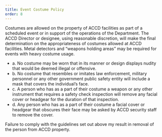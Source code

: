 ```yaml
---
title: Event Costume Policy
order: 8
---
```


Costumes are allowed on the property of ACCD facilities as part of a scheduled event or in support of the operations of the Department. The ACCD Director or designee, using reasonable discretion, will make the final determination on the appropriateness of costumes allowed at ACCD facilities. Metal detectors and “weapons holding areas” may be required for events with heavy costume usage.
- a. No costume may be worn that in its manner or design displays nudity that would be deemed illegal or offensive.
- b. No costume that resembles or imitates law enforcement, military personnel or any other government public safety entity will include a mask that covers the individual’s face.
- c. A person who has as a part of their costume a weapon or any other instrument that requires a safety check inspection will remove any facial cover or headgear for the duration of that inspection.
- d. Any person who has as a part of their costume a facial cover or headgear that obscures their face may be asked by ACCD security staff to remove the cover.

Failure to comply with the guidelines set out above my result in removal of the person from ACCD property.
